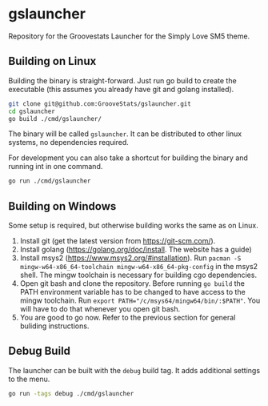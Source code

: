 # gslauncher

Repository for the Groovestats Launcher for the Simply Love SM5 theme.


## Building on Linux

Building the binary is straight-forward. Just run go build to create the
executable (this assumes you already have git and golang installed).

```sh
git clone git@github.com:GrooveStats/gslauncher.git
cd gslauncher
go build ./cmd/gslauncher/
```

The binary will be called `gslauncher`. It can be distributed to other linux
systems, no dependencies required.

For development you can also take a shortcut for building the binary and
running int in one command.

```sh
go run ./cmd/gslauncher
```


## Building on Windows

Some setup is required, but otherwise building works the same as on Linux.

1. Install git (get the latest version from https://git-scm.com/).
2. Install golang (https://golang.org/doc/install. The website has a guide)
3. Install msys2 (https://www.msys2.org/#installation).
   Run `pacman -S mingw-w64-x86_64-toolchain mingw-w64-x86_64-pkg-config` in
   the msys2 shell. The mingw toolchain is necessary for building cgo
   dependencies.
4. Open git bash and clone the repository. Before running `go build` the PATH
   environment variable has to be changed to have access to the mingw
   toolchain. Run `export PATH="/c/msys64/mingw64/bin/:$PATH"`. You will have
   to do that whenever you open git bash.
5. You are good to go now. Refer to the previous section for general buliding
   instructions.


## Debug Build

The launcher can be built with the `debug` build tag. It adds additional
settings to the menu.

```sh
go run -tags debug ./cmd/gslauncher
```
